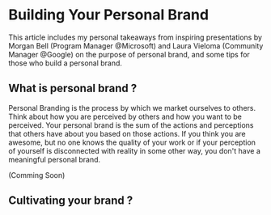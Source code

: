 # Building Your Personal Brand

This article includes my personal takeaways from inspiring presentations by Morgan Bell (Program Manager @Microsoft) and Laura Vieloma (Community Manager @Google) on the purpose of personal brand, and some tips for those who build a personal brand.

## What is personal brand ?

Personal Branding is the process by which we market ourselves to others. Think about how you are perceived by others and how you want to be perceived. Your personal brand is the sum of the actions and perceptions that others have about you based on those actions. If you think you are awesome, but no one knows the quality of your work or if your perception of yourself is disconnected with reality in some other way, you don't have a meaningful personal brand.

(Comming Soon)

## Cultivating your brand ?
